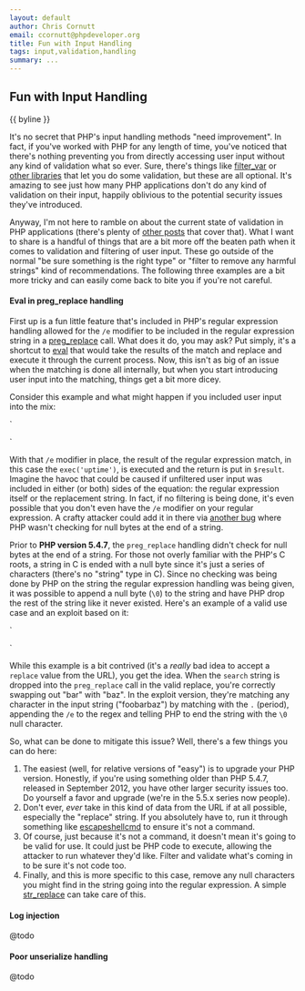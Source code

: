 ```yaml
---
layout: default
author: Chris Cornutt
email: ccornutt@phpdeveloper.org
title: Fun with Input Handling
tags: input,validation,handling
summary: ...
---
```


Fun with Input Handling
--------------

{{ byline }}

It's no secret that PHP's input handling methods "need improvement". In fact, if you've worked with PHP for any length of time, you've noticed that there's nothing preventing you from directly accessing user input without any kind of validation what so ever. Sure, there's things like [filter_var](http://php.net/filter_var) or [other libraries](/2013/04/01/Effective-Validation-with-Respect.html) that let you do some validation, but these are all optional. It's amazing to see just how many PHP applications don't do any kind of validation on their input, happily oblivious to the potential security issues they've introduced.

Anyway, I'm not here to ramble on about the current state of validation in PHP applications (there's plenty of [other posts](/tagged/validation) that cover that). What I want to share is a handful of things that are a bit more off the beaten path when it comes to validation and filtering of user input. These go outside of the normal "be sure something is the right type" or "filter to remove any harmful strings" kind of recommendations. The following three examples are a bit more tricky and can easily come back to bite you if you're not careful.

#### Eval in preg_replace handling

First up is a fun little feature that's included in PHP's regular expression handling allowed for the `/e` modifier to be included in the regular expression string in a [preg_replace](http://php.net/preg_replace) call. What does it do, you may ask? Put simply, it's a shortcut to [eval](http://php.net/eval) that would take the results of the match and replace and execute it through the current process. Now, this isn't as big of an issue when the matching is done all internally, but when you start introducing user input into the matching, things get a bit more dicey.

Consider this example and what might happen if you included user input into the mix:

`
<?php
$result = preg_replace('/.*/e', "exec('uptime');", 'test');
print_r($result);

/**
 * The output in this case is the output of the "uptime" command like:
 * 9:22  up 17:06, 7 users, load averages: 3.19 3.36 3.98 9:22
 */
?>
`

With that `/e` modifier in place, the result of the regular expression match, in this case the `exec('uptime')`, is executed and the return is put in `$result`. Imagine the havoc that could be caused if unfiltered user input was included in either (or both) sides of the equation: the regular expression itself or the replacement string. In fact, if no filtering is being done, it's even possible that you don't even have the `/e` modifier on your regular expression. A crafty attacker could add it in there via [another bug](https://bugs.php.net/bug.php?id=55856) where PHP wasn't checking for null bytes at the end of a string.

Prior to **PHP version 5.4.7**, the `preg_replace` handling didn't check for null bytes at the end of a string. For those not overly familiar with the PHP's C roots, a string in C is ended with a null byte since it's just a series of characters (there's no "string" type in C). Since no checking was being done by PHP on the string the regular expression handling was being given, it was possible to append a null byte (`\0`) to the string and have PHP drop the rest of the string like it never existed. Here's an example of a valid use case and an exploit based on it:

`
<?php
// First, we show a valid replace
$_GET['search'] = 'b';
$_GET['replace'] = 'baz';

$result = preg_replace('/'.$_GET['search'].'ar/', $_GET['replace'], 'foobarbaz');
echo $result; // this results in "foobazbaz"

// Now, our exploit
$_GET['search'] = ".\/e\0";
$_GET['replace'] = "exec('uptime');";

$result = preg_replace('/content:'.$_GET['search'].'/i', $_GET['replace'], $data);
?>
`

While this example is a bit contrived (it's a *really* bad idea to accept a `replace` value from the URL), you get the idea. When the `search` string is dropped into the `preg_replace` call in the valid replace, you're correctly swapping out "bar" with "baz". In the exploit version, they're matching any character in the input string ("foobarbaz") by matching with the `.` (period), appending the `/e` to the regex and telling PHP to end the string with the `\0` null character.

So, what can be done to mitigate this issue? Well, there's a few things you can do here:

1. The easiest (well, for relative versions of "easy") is to upgrade your PHP version. Honestly, if you're using something older than PHP 5.4.7, released in September 2012, you have other larger security issues too. Do yourself a favor and upgrade (we're in the 5.5.x series now people).
2. Don't ever, *ever* take in this kind of data from the URL if at all possible, especially the "replace" string. If you absolutely have to, run it through something like [escapeshellcmd](http://php.net/escapeshellcmd) to ensure it's not a command.
3. Of course, just because it's not a command, it doesn't mean it's going to be valid for use. It could just be PHP code to execute, allowing the attacker to run whatever they'd like. Filter and validate what's coming in to be sure it's not code too.
4. Finally, and this is more specific to this case, remove any null characters you might find in the string going into the regular expression. A simple [str_replace](http://php.net/str_replace) can take care of this.

#### Log injection

@todo

#### Poor unserialize handling

@todo
